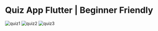 # Quiz App Flutter | Beginner Friendly

![quiz1](https://user-images.githubusercontent.com/76648609/229823191-0bb4387d-cd06-46d8-959c-0f61a03cefe1.png) ![quiz2](https://user-images.githubusercontent.com/76648609/229823201-8f2fd4be-b796-4432-92c2-145a840068e3.png) ![quiz3](https://user-images.githubusercontent.com/76648609/229823205-a370177a-0fdf-4740-a1fd-abdfcf9b75f9.png)
